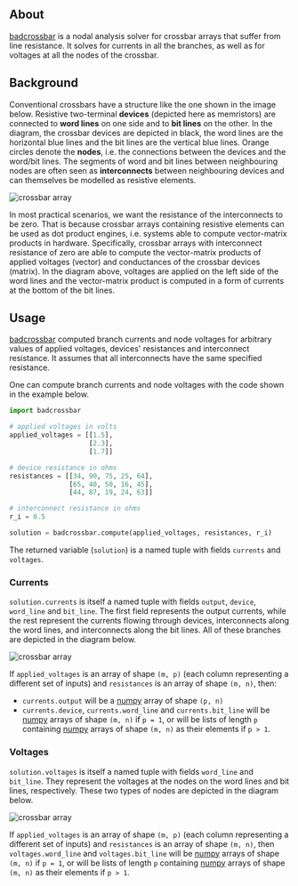 ## About

[badcrossbar] is a nodal analysis solver for crossbar arrays that suffer from line resistance. It solves for currents in all the branches, as well as for voltages at all the nodes of the crossbar.

## Background

Conventional crossbars have a structure like the one shown in the image below. Resistive two-terminal **devices** (depicted here as memristors) are connected to **word lines** on one side and to **bit lines** on the other. In the diagram, the crossbar devices are depicted in black, the word lines are the horizontal blue lines and the bit lines are the vertical blue lines. Orange circles denote the **nodes**, i.e. the connections between the devices and the word/bit lines. The segments of word and bit lines between neighbouring nodes are often seen as **interconnects** between neighbouring devices and can themselves be modelled as resistive elements.

![crossbar array](images/3x5_crossbar_array.png)

In most practical scenarios, we want the resistance of the interconnects to be zero. That is because crossbar arrays containing resistive elements can be used as dot product engines, i.e. systems able to compute vector-matrix products in hardware. Specifically, crossbar arrays with interconnect resistance of zero are able to compute the vector-matrix products of applied voltages (vector) and conductances of the crossbar devices (matrix). In the diagram above, voltages are applied on the left side of the word lines and the vector-matrix product is computed in a form of currents at the bottom of the bit lines.

## Usage

[badcrossbar] computed branch currents and node voltages for arbitrary values of applied voltages, devices' resistances and interconnect resistance. It assumes that all interconnects have the same specified resistance.

One can compute branch currents and node voltages with the code shown in the example below.

```python
import badcrossbar

# applied voltages in volts
applied_voltages = [[1.5],
                    [2.3],
                    [1.7]]

# device resistance in ohms
resistances = [[34, 90, 75, 25, 64],
               [65, 40, 50, 16, 45],
               [44, 87, 19, 24, 63]]

# interconnect resistance in ohms
r_i = 0.5

solution = badcrossbar.compute(applied_voltages, resistances, r_i)
```

The returned variable (`solution`) is a named tuple with fields `currents` and `voltages`.

### Currents

`solution.currents` is itself a named tuple with fields `output`, `device`, `word_line` and `bit_line`. The first field represents the output currents, while the rest represent the currents flowing through devices, interconnects along the word lines, and interconnects along the bit lines. All of these branches are depicted in the diagram below.

![crossbar array](images/3x5_crossbar_array_branches.png)

If `applied_voltages` is an array of shape `(m, p)` (each column representing a different set of inputs) and `resistances` is an array of shape `(m, n)`, then:
* `currents.output` will be a [numpy] array of shape `(p, n)`
* `currents.device`,  `currents.word_line` and `currents.bit_line` will be [numpy] arrays of shape `(m, n)` if `p = 1`, or will be lists of length `p` containing [numpy] arrays of shape `(m, n)` as their elements if `p > 1`.

### Voltages

`solution.voltages` is itself a named tuple with fields `word_line` and `bit_line`. They represent the voltages at the nodes on the word lines and bit lines, respectively. These two types of nodes are depicted in the diagram below.

![crossbar array](images/3x5_crossbar_array_nodes.png)

If `applied_voltages` is an array of shape `(m, p)` (each column representing a different set of inputs) and `resistances` is an array of shape `(m, n)`, then `voltages.word_line` and `voltages.bit_line` will be [numpy] arrays of shape `(m, n)` if `p = 1`, or will be lists of length `p` containing [numpy] arrays of shape `(m, n)` as their elements if `p > 1`.

[badcrossbar]:https://github.com/joksas/badcrossbar
[numpy]:https://github.com/numpy/numpy